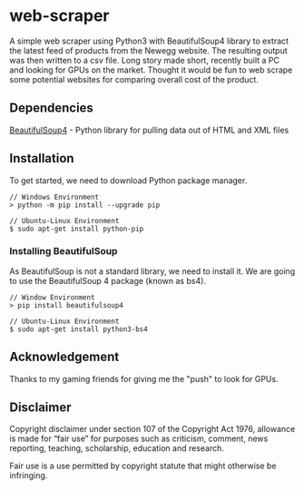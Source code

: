 # web-scraper
A simple web scraper using Python3 with BeautifulSoup4 library to extract the latest feed of products from the Newegg website.  The resulting output was then written to a csv file. Long story made short, recently built a PC and looking for GPUs on the market. Thought it would be fun to web scrape some potential websites for comparing overall cost of the product.

## Dependencies
[BeautifulSoup4](https://pypi.org/project/beautifulsoup4/) - Python library for pulling data out of HTML and XML files

## Installation

To get started, we need to download Python package manager.

```
// Windows Environment
> python -m pip install --upgrade pip
```

```
// Ubuntu-Linux Environment
$ sudo apt-get install python-pip
```

### Installing BeautifulSoup

As BeautifulSoup is not a standard library, we need to install it. We are going to use the BeautifulSoup 4 package (known as bs4).

```
// Window Environment
> pip install beautifulsoup4
```

```
// Ubuntu-Linux Environment
$ sudo apt-get install python3-bs4
```

## Acknowledgement

Thanks to my gaming friends for giving me the "push" to look for GPUs.

## Disclaimer

Copyright disclaimer under section 107 of the Copyright Act 1976, 
allowance is made for “fair use” for purposes such as criticism, 
comment, news reporting, teaching, scholarship, education and research.

Fair use is a use permitted by copyright statute that might otherwise 
be infringing.
